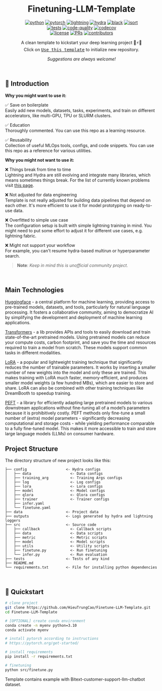 <div align="center">

# Finetuning-LLM-Template

[![python](https://img.shields.io/badge/-Python_3.8_%7C_3.9_%7C_3.10-blue?logo=python&logoColor=white)](https://github.com/pre-commit/pre-commit)
[![pytorch](https://img.shields.io/badge/PyTorch_2.0+-ee4c2c?logo=pytorch&logoColor=white)](https://pytorch.org/get-started/locally/)
[![lightning](https://img.shields.io/badge/-Lightning_2.0+-792ee5?logo=pytorchlightning&logoColor=white)](https://pytorchlightning.ai/)
[![hydra](https://img.shields.io/badge/Config-Hydra_1.3-89b8cd)](https://hydra.cc/)
[![black](https://img.shields.io/badge/Code%20Style-Black-black.svg?labelColor=gray)](https://black.readthedocs.io/en/stable/)
[![isort](https://img.shields.io/badge/%20imports-isort-%231674b1?style=flat&labelColor=ef8336)](https://pycqa.github.io/isort/) <br>
[![tests](https://github.com/ashleve/lightning-hydra-template/actions/workflows/test.yml/badge.svg)](https://github.com/ashleve/lightning-hydra-template/actions/workflows/test.yml)
[![code-quality](https://github.com/ashleve/lightning-hydra-template/actions/workflows/code-quality-main.yaml/badge.svg)](https://github.com/ashleve/lightning-hydra-template/actions/workflows/code-quality-main.yaml)
[![codecov](https://codecov.io/gh/ashleve/lightning-hydra-template/branch/main/graph/badge.svg)](https://codecov.io/gh/ashleve/lightning-hydra-template) <br>
[![license](https://img.shields.io/badge/License-MIT-green.svg?labelColor=gray)](https://github.com/ashleve/lightning-hydra-template#license)
[![PRs](https://img.shields.io/badge/PRs-welcome-brightgreen.svg)](https://github.com/ashleve/lightning-hydra-template/pulls)
[![contributors](https://img.shields.io/github/contributors/ashleve/lightning-hydra-template.svg)](https://github.com/ashleve/lightning-hydra-template/graphs/contributors)

A clean template to kickstart your deep learning project 🚀⚡🔥<br>
Click on [<kbd>Use this template</kbd>](https://github.com/HieuTrungCao/Finetune-LLM-Template/generate) to initialize new repository.

_Suggestions are always welcome!_

</div>

<br>

## 📌  Introduction

**Why you might want to use it:**

✅ Save on boilerplate <br>
Easily add new models, datasets, tasks, experiments, and train on different accelerators, like multi-GPU, TPU or SLURM clusters.

✅ Education <br>
Thoroughly commented. You can use this repo as a learning resource.

✅ Reusability <br>
Collection of useful MLOps tools, configs, and code snippets. You can use this repo as a reference for various utilities.

**Why you might not want to use it:**

❌ Things break from time to time <br>
Lightning and Hydra are still evolving and integrate many libraries, which means sometimes things break. For the list of currently known problems visit [this page](https://github.com/HieuTrungCao/Finetune-LLM-Template/labels/bug).

❌ Not adjusted for data engineering <br>
Template is not really adjusted for building data pipelines that depend on each other. It's more efficient to use it for model prototyping on ready-to-use data.

❌ Overfitted to simple use case <br>
The configuration setup is built with simple lightning training in mind. You might need to put some effort to adjust it for different use cases, e.g. lightning fabric.

❌ Might not support your workflow <br>
For example, you can't resume hydra-based multirun or hyperparameter search.

> **Note**: _Keep in mind this is unofficial community project._

<br>

## Main Technologies

[Huggingface](https://huggingface.co/) - a central platform for machine learning, providing access to pre-trained models, datasets, and tools, particularly for natural language processing. It fosters a collaborative community, aiming to democratize AI by simplifying the development and deployment of machine learning applications.

[Transformers](https://huggingface.co/docs/transformers/index) - a lib provides APIs and tools to easily download and train state-of-the-art pretrained models. Using pretrained models can reduce your compute costs, carbon footprint, and save you the time and resources required to train a model from scratch. These models support common tasks in different modalities.

[LoRA](https://huggingface.co/docs/diffusers/training/lora) - a popular and lightweight training technique that significantly reduces the number of trainable parameters. It works by inserting a smaller number of new weights into the model and only these are trained. This makes training with LoRA much faster, memory-efficient, and produces smaller model weights (a few hundred MBs), which are easier to store and share. LoRA can also be combined with other training techniques like DreamBooth to speedup training.

[PEFT](https://huggingface.co/docs/peft/index#peft) - a library for efficiently adapting large pretrained models to various downstream applications without fine-tuning all of a model’s parameters because it is prohibitively costly. PEFT methods only fine-tune a small number of (extra) model parameters - significantly decreasing computational and storage costs - while yielding performance comparable to a fully fine-tuned model. This makes it more accessible to train and store large language models (LLMs) on consumer hardware.
<br>

## Project Structure

The directory structure of new project looks like this:

```
├── config                  <- Hydra configs
│   ├── data                  <- Data configs
│   ├── training_arg          <- Training Args configs 
│   ├── log                   <- Log configs
│   ├── lora                  <- Lora configs
│   ├── model                 <- Model configs
│   ├── qlora                 <- Qlora configs
│   ├── trainer               <- Trainer configs
│   ├── infer.yaml
│   └── finetune.yaml
├── data                    <- Project data
├── outputs                 <- Logs generated by hydra and lightning loggers
├── src                     <- Source code
│   ├── callback              <- Callback scripts
│   ├── data                  <- Data scripts
│   ├── metric                <- Metric scripts
│   ├── model                 <- Model scripts
│   ├── utils                 <- Utility scripts
│   ├── finetune.py           <- Run finetuning
│   └── infer.py              <- Run evaluation
├── tests                   <- Tests of any kind
├── README.md
└── requirements.txt        <- File for installing python dependencies
```

<br>

## 🚀  Quickstart

```bash
# clone project
git clone https://github.com/HieuTrungCao/Finetune-LLM-Template.git
cd Finetune-LLM-Template

# [OPTIONAL] create conda environment
conda create -n myenv python=3.10
conda activate myenv

# install pytorch according to instructions
# https://pytorch.org/get-started/

# install requirements
pip install -r requirements.txt

# finetuning
python src/finetune.py
```

Template contains example with Bitext-customer-support-llm-chatbot dataset.<br>